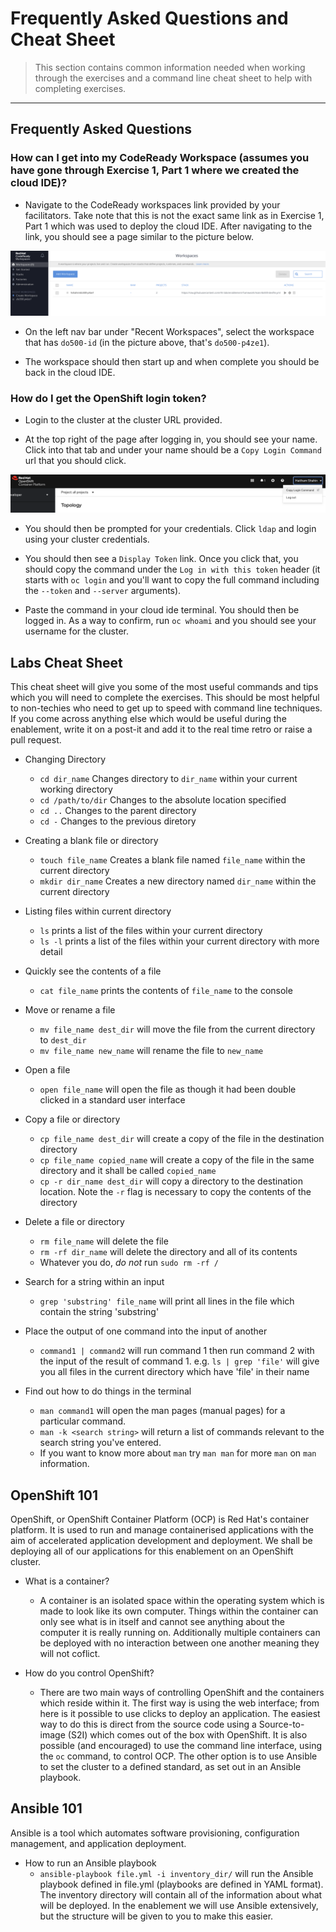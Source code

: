 # Frequently Asked Questions and Cheat Sheet

> This section contains common information needed when working through the exercises and a command line cheat sheet to help with completing exercises.

---

## Frequently Asked Questions


### How can I get into my CodeReady Workspace (assumes you have gone through Exercise 1, Part 1 where we created the cloud IDE)?

  - Navigate to the CodeReady workspaces link provided by your facilitators. Take note that this is not the exact same link as in Exercise 1, Part 1 which was used to deploy the cloud IDE. After navigating to the link, you should see a page similar to the picture below.

  ![code-ready-workspaces](../images/faq/codeready-workspace-entrypoint.png)

  - On the left nav bar under "Recent Workspaces", select the workspace that has `do500-id` (in the picture above, that's `do500-p4ze1`).

  - The workspace should then start up and when complete you should be back in the cloud IDE.

### How do I get the OpenShift login token?

  - Login to the cluster at the cluster URL provided.

  - At the top right of the page after logging in, you should see your name. Click into that tab and under your name should be a `Copy Login Command` url that you should click.

  ![ocp-login-token-link](../images/faq/ocp-token-link.png)

  - You should then be prompted for your credentials. Click `ldap` and login using your cluster credentials.

  - You should then see a `Display Token` link. Once you click that, you should copy the command under the `Log in with this token` header (it starts with `oc login` and you'll want to copy the full command including the `--token` and `--server` arguments).

  - Paste the command in your cloud ide terminal. You should then be logged in. As a way to confirm, run `oc whoami` and you should see your username for the cluster.

## Labs Cheat Sheet

This cheat sheet will give you some of the most useful commands and tips which you will need to complete the exercises. This should be most helpful to non-techies who need to get up to speed with command line techniques. If you come across anything else which would be useful during the enablement, write it on a post-it and add it to the real time retro or raise a pull request.

- Changing Directory

  - `cd dir_name` Changes directory to `dir_name` within your current working directory
  - `cd /path/to/dir` Changes to the absolute location specified
  - `cd ..` Changes to the parent directory
  - `cd -` Changes to the previous diretory

- Creating a blank file or directory

  - `touch file_name` Creates a blank file named `file_name` within the current directory
  - `mkdir dir_name` Creates a new directory named `dir_name` within the current directory

- Listing files within current directory

  - `ls` prints a list of the files within your current directory
  - `ls -l` prints a list of the files within your current directory with more detail

- Quickly see the contents of a file

  - `cat file_name` prints the contents of `file_name` to the console

- Move or rename a file

  - `mv file_name dest_dir` will move the file from the current directory to `dest_dir`
  - `mv file_name new_name` will rename the file to `new_name`

- Open a file

  - `open file_name` will open the file as though it had been double clicked in a standard user interface

- Copy a file or directory

  - `cp file_name dest_dir` will create a copy of the file in the destination directory
  - `cp file_name copied_name` will create a copy of the file in the same directory and it shall be called `copied_name`
  - `cp -r dir_name dest_dir` will copy a directory to the destination location. Note the `-r` flag is necessary to copy the contents of the directory

- Delete a file or directory

  - `rm file_name` will delete the file
  - `rm -rf dir_name` will delete the directory and all of its contents
  - Whatever you do, _do not_ run `sudo rm -rf /`

- Search for a string within an input

  - `grep 'substring' file_name` will print all lines in the file which contain the string 'substring'

- Place the output of one command into the input of another

  - `command1 | command2` will run command 1 then run command 2 with the input of the result of command 1. e.g. `ls | grep 'file'` will give you all files in the current directory which have 'file' in their name

- Find out how to do things in the terminal

  - `man command1` will open the man pages (manual pages) for a particular command.
  - `man -k <search string>` will return a list of commands relevant to the search string you've entered.
  - If you want to know more about `man` try `man man` for more `man` on `man` information.

## OpenShift 101

OpenShift, or OpenShift Container Platform (OCP) is Red Hat's container platform. It is used to run and manage containerised applications with the aim of accelerated application development and deployment. We shall be deploying all of our applications for this enablement on an OpenShift cluster.

- What is a container?

  - A container is an isolated space within the operating system which is made to look like its own computer. Things within the container can only see what is in itself and cannot see anything about the computer it is really running on. Additionally multiple containers can be deployed with no interaction between one another meaning they will not coflict.

- How do you control OpenShift?
  - There are two main ways of controlling OpenShift and the containers which reside within it. The first way is using the web interface; from here is it possible to use clicks to deploy an application. The easiest way to do this is direct from the source code using a Source-to-image (S2I) which comes out of the box with OpenShift. It is also possible (and encouraged) to use the command line interface, using the `oc` command, to control OCP. The other option is to use Ansible to set the cluster to a defined standard, as set out in an Ansible playbook.

## Ansible 101

Ansible is a tool which automates software provisioning, configuration management, and application deployment.

- How to run an Ansible playbook
  - `ansible-playbook file.yml -i inventory_dir/` will run the Ansible playbook defined in file.yml (playbooks are defined in YAML format). The inventory directory will contain all of the information about what will be deployed. In the enablement we will use Ansible extensively, but the structure will be given to you to make this easier.

